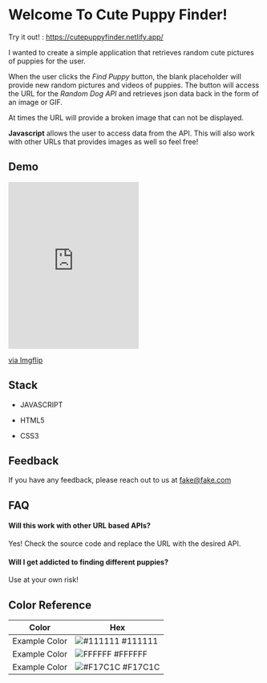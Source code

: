 # Welcome To Cute Puppy Finder!

Try it out! : https://cutepuppyfinder.netlify.app/ 

I wanted to create a simple application that retrieves random cute pictures of puppies for the user.

When the user clicks the _Find Puppy_ button, the blank placeholder will provide new random pictures and videos of puppies.
The button will access the URL for the _Random Dog API_ and retrieves json data back in the form of an image or GIF.

At times the URL will provide a broken image that can not be displayed.

**Javascript** allows the user to access data from the API. This will also work with other URLs that provides images as well so feel free!

## Demo

<div style="width:260px;max-width:100%;"><div style="height:0;padding-bottom:128.08%;position:relative;"><iframe width="260" height="333" style="position:absolute;top:0;left:0;width:100%;height:100%;" frameBorder="0" src="https://imgflip.com/embed/5n8ltd"></iframe></div><p><a href="https://imgflip.com/gif/5n8ltd">via Imgflip</a></p></div>

  
## Stack

- JAVASCRIPT

- HTML5

- CSS3

  
## Feedback

If you have any feedback, please reach out to us at fake@fake.com

  
## FAQ

#### Will this work with other URL based APIs?

Yes! Check the source code and replace the URL with the desired API.

#### Will I get addicted to finding different puppies?

Use at your own risk!

  ## Color Reference

| Color             | Hex                                                                |
| ----------------- | ------------------------------------------------------------------ |
| Example Color | ![#111111](https://via.placeholder.com/10/111111?text=+) #111111 |
| Example Color | ![FFFFFF](https://via.placeholder.com/10/FFFFFF?text=+) #FFFFFF |
| Example Color | ![#F17C1C](https://via.placeholder.com/10/F17C1C?text=+) #F17C1C |

